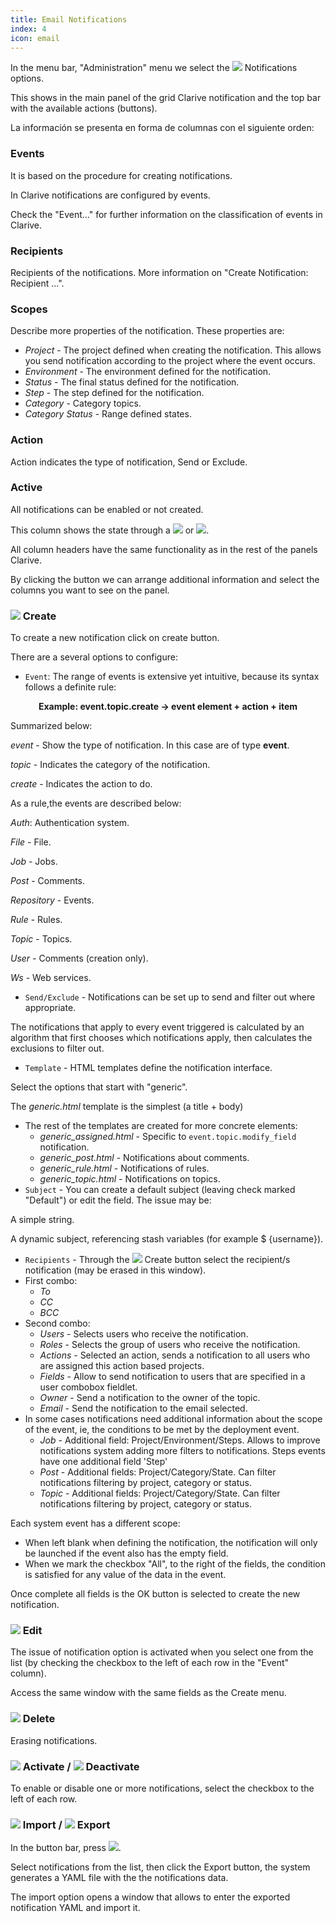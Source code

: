 ```yaml
---
title: Email Notifications
index: 4
icon: email
---
```


In the menu bar, "Administration" menu we select the
<img class = "bali-topic-editor-image" src = "/static/images/icons/email.svg" /> Notifications options.

This shows in the main panel of the grid Clarive notification and the top bar with the available actions (buttons).

La información se presenta en forma de columnas con el siguiente orden:

### Events

It is based on the procedure for creating notifications.

In Clarive notifications are configured by events.

Check the "Event..." for further information on the classification of events in Clarive.


### Recipients

Recipients of the notifications. More information on "Create Notification: Recipient ...".

### Scopes

Describe more properties of the notification. These properties are:

- *Project* - The project defined when creating the notification. This allows you send notification according to the project where the event occurs.
- *Environment* - The environment defined for the notification.
- *Status* - The final status defined for the notification.
- *Step* - The step defined for the notification.
- *Category* - Category topics.
- *Category Status* - Range defined states.

### Action

Action indicates the type of notification, Send or Exclude.


### Active

All notifications can be enabled or not created.

This column shows the state through a <img  src = "/static/images/icons/start.svg" /> or <img src ="/static/images/icons/stop.svg "/>.

All column headers have the same functionality as in the rest of the panels Clarive.

By clicking the button we can arrange additional information and select the columns you want to see on the panel.

### <img src = "/static/images/icons/add.svg" /> Create

To create a new notification click on create button.

There are a several options to configure:

- `Event`: The range of events is extensive yet intuitive, because its syntax follows a definite rule:
<p style = "text-align: center; font-weight: bold"> Example: event.topic.create → event element + action + item </p>

Summarized below:

*event* - Show the type of notification. In this case are of type **event**.

*topic* - Indicates the category of the notification.

*create* - Indicates the action to do.

As a rule,the events are described below:

*Auth*: Authentication system.

*File* - File.

*Job* - Jobs.

*Post* - Comments.

*Repository* - Events.

*Rule* - Rules.

*Topic* - Topics.

*User* - Comments (creation only).

*Ws* - Web services.


- `Send/Exclude` - Notifications can be set up to send and filter out where appropriate.

The notifications that apply to every event triggered
is calculated by an algorithm that first chooses which notifications apply,
then calculates the exclusions to filter out.

- `Template` - HTML templates define the notification interface.

Select the options that start with "generic".

The *generic.html* template is the simplest (a title + body)

- The rest of the templates are created for more concrete elements:
    - *generic_assigned.html* - Specific to `event.topic.modify_field` notification.
    - *generic_post.html* - Notifications about comments.
    - *generic_rule.html* - Notifications of rules.
    - *generic_topic.html* - Notifications on topics.
- `Subject` - You can create a default subject (leaving check marked "Default") or edit the field. The issue may be:

A simple string.

A dynamic subject, referencing stash variables (for example $ {username}).

- `Recipients` - Through the <img src = "/static/images/icons/add.svg" /> Create button select the recipient/s notification (may be erased in this window).
- First combo:
   - *To*
   - *CC*
   - *BCC*
- Second combo:
  - *Users* - Selects users who receive the notification.
  - *Roles* - Selects the group of users who receive the notification.
  - *Actions* - Selected an action, sends a notification to all users who are assigned this action based projects.
  - *Fields* - Allow to send notification to users that are specified in a user combobox fieldlet.
  - *Owner* - Send a notification to the owner of the topic.
  - *Email* - Send the notification to the email selected.
- In some cases notifications need additional information about the scope of the event, ie, the conditions to be met by the deployment event.
    - *Job* - Additional field: Project/Environment/Steps. Allows to improve notifications system adding more filters to notifications. Steps events have one additional field 'Step'
    - *Post* - Additional fields: Project/Category/State. Can filter notifications filtering by project, category or status.
    - *Topic* - Additional fields: Project/Category/State. Can filter notifications filtering by project, category or status.


Each system event has a different scope:

- When left blank when defining the notification, the notification will only be launched if the event also has the empty field.
- When we mark the checkbox "All", to the right of the fields, the condition is satisfied for any value of the data in the event.


Once complete all fields is the OK button is selected to create the new notification.

### <img src = "/static/images/icons/edit.svg" /> Edit

The issue of notification option is activated when you select one from the list (by checking the checkbox to the left of each row in the "Event" column).

Access the same window with the same fields as the Create menu.

### <img src = "/static/images/icons/delete.svg" /> Delete

Erasing notifications.

### <img src = "/static/images/icons/start.svg" /> Activate / <img src = "/static/images/icons/stop.svg" /> Deactivate

To enable or disable one or more notifications, select the checkbox to the left of each row.

### <img src = "/static/images/icons/import.svg" /> Import / <img src = "/static/images/icons/export.svg" /> Export

In the button bar, press <img src = "/static/images/icons/wrench.svg" />.

Select notifications from the list, then click the Export button,
the system generates a YAML file with the the notifications data.

The import option opens a window that allows
to enter the exported notification YAML and import it.
